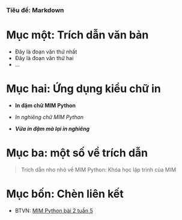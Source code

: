 ### Tiêu đề: Markdown

# Mục một: Trích dẫn văn bản
- Đây là đoạn văn thứ nhất
- Đây là đoạn văn thứ hai
- ...

# Mục hai: Ứng dụng kiểu chữ in
+ **In đậm chữ MIM Python**

+ *In nghiêng chữ MIM Python*

+ ***Vừa in đậm mà lại in nghiêng***

# Mục ba: một số về trích dẫn
> Trích dẫn nho nhỏ về MIM Python: Khóa học lập trình của MIM

# Mục bốn: Chèn liên kết
- BTVN: [MIM Python bài 2 tuần 5](https://github.com/kibo2003/Pythonweek5_assignment02)

